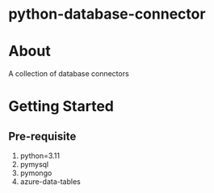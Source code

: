 # python-database-connector

# About
A collection of database connectors

# Getting Started
## Pre-requisite
1. python=3.11
2. pymysql
3. pymongo
4. azure-data-tables